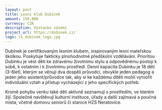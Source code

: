 ```yaml
---
layout: post
title: Lesní klub Dubínek
amount: 150,000
currency: CZK
description: Výstavba zázemí
project_url: https://dubinek.cz/
logo: lk_dubinek_logo.jpg
---
```


Dubínek je certifikovaným lesním klubem, inspirovaným lesní mateřskou školkou.
Poskytuje fakticky plnohodnotné předškolní vzdělávání. Prioritou Dubínku je vést děti ke zdravému životnímu stylu a odpovědnému postoji k sobě, k ostatním i k životnímu prostředí. Denní kapacita Dubínku je 18 dětí (3-6let), kterým se věnují dva dospělí průvodci, obvykle jeden pedagog a jeden jeho asistent/průvodce tak, aby si ke každému dítěti mohli vytvořit individuální vztah a přístup vycházející z jeho specifických potřeb.

Kromě pohybu venku také děti aktivně seznamují s prostředím, ve kterém žijí.
Společně navštěvují kulturní instituce, úřady a další zajímavá a poučná místa, včetně domovu seniorů či stanice HZS Neratovice.
